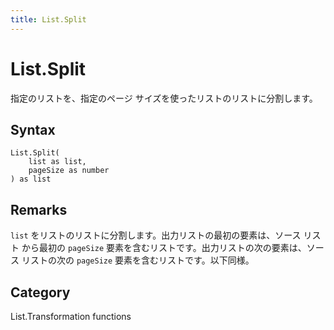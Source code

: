 ```yaml
---
title: List.Split
---
```


# List.Split


指定のリストを、指定のページ サイズを使ったリストのリストに分割します。


## Syntax

```powerquery
List.Split(
    list as list,
    pageSize as number
) as list
```


## Remarks

<code>list</code> をリストのリストに分割します。出力リストの最初の要素は、ソース リスト  から最初の <code>pageSize</code> 要素を含むリストです。出力リストの次の要素は、ソース リストの次の <code>pageSize</code> 要素を含むリストです。以下同様。



## Category
List.Transformation functions
